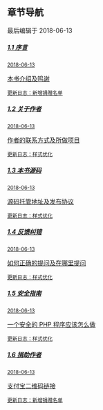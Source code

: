 <div class="container-fluid">
    <div class="card card-cascade">
        <div class="view gradient-card-header indigo">
            <h2 class="h2-responsive">章节导航</h2>
            <p>
                最后编辑于 2018-06-13
            </p>
        </div>
        <div class="card-body">
            <div class="list-group">
                <a href="/1.1序言.md" rel="noopener noreferrer" class="list-group-item list-group-item-action flex-column align-items-start active">
                    <div class="d-flex w-100 justify-content-between">
                        <h5 class="mb-1">1.1 序言</h5>
                        <small>2018-06-13</small>
                    </div>
                    <p class="mb-1">本书介绍及鸣谢</p>
                    <small class="text-muted white-text">更新日志：新增捐赠名单</small>
                </a>
                <a href="/1.2关于作者.md" rel="noopener noreferrer" class="list-group-item list-group-item-action flex-column align-items-start">
                    <div class="d-flex w-100 justify-content-between">
                        <h5 class="mb-1">1.2 关于作者</h5>
                        <small class="text-muted">2018-06-13</small>
                    </div>
                    <p class="mb-1">作者的联系方式及所做项目</p>
                    <small class="text-muted">更新日志：样式优化</small>
                </a>
                <a href="/1.3本书源码.md" rel="noopener noreferrer" class="list-group-item list-group-item-action flex-column align-items-start">
                    <div class="d-flex w-100 justify-content-between">
                        <h5 class="mb-1">1.3 本书源码</h5>
                        <small class="text-muted">2018-06-13</small>
                    </div>
                    <p class="mb-1">源码托管地址及发布协议</p>
                    <small class="text-muted">更新日志：样式优化</small>
                </a>
                <a href="/1.4反馈纠错.md" rel="noopener noreferrer" class="list-group-item list-group-item-action flex-column align-items-start">
                    <div class="d-flex w-100 justify-content-between">
                        <h5 class="mb-1">1.4 反馈纠错</h5>
                        <small class="text-muted">2018-06-13</small>
                    </div>
                    <p class="mb-1">如何正确的提问及在哪里提问</p>
                    <small class="text-muted">更新日志：样式优化</small>
                </a>
                <a href="/1.5安全指南.md" rel="noopener noreferrer" class="list-group-item list-group-item-action flex-column align-items-start">
                    <div class="d-flex w-100 justify-content-between">
                        <h5 class="mb-1">1.5 安全指南</h5>
                        <small class="text-muted">2018-06-13</small>
                    </div>
                    <p class="mb-1">一个安全的 PHP 程序应该怎么做</p>
                    <small class="text-muted">更新日志：样式优化</small>
                </a>
                <a href="/1.6捐助作者.md" rel="noopener noreferrer" class="list-group-item list-group-item-action flex-column align-items-start">
                    <div class="d-flex w-100 justify-content-between">
                        <h5 class="mb-1">1.6 捐助作者</h5>
                        <small class="text-muted">2018-06-13</small>
                    </div>
                    <p class="mb-1">支付宝二维码链接</p>
                    <small class="text-muted">更新日志：新增捐赠名单</small>
                </a>
            </div>
        </div>
    </div>
</div>